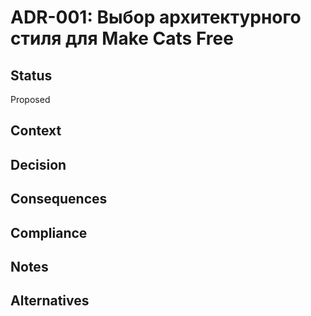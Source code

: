 # ADR-001: Выбор архитектурного стиля для Make Cats Free

## Status
Proposed

## Context

## Decision

## Consequences

## Сompliance

## Notes

## Alternatives
